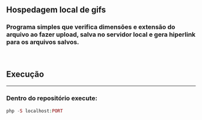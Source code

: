 ## Hospedagem local de gifs



### Programa simples que verifica dimensões e extensão do arquivo ao fazer upload, salva no servidor local e gera hiperlink para os arquivos salvos.

$~$
## Execução
----------
### Dentro do repositório execute:
```php
php -S localhost:PORT
```

